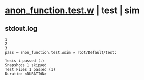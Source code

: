 # [anon_function.test.w](../../../../../tests/valid/anon_function.test.w) | test | sim

## stdout.log
```log
1
2
3
pass ─ anon_function.test.wsim » root/Default/test:

Tests 1 passed (1)
Snapshots 1 skipped
Test Files 1 passed (1)
Duration <DURATION>
```

